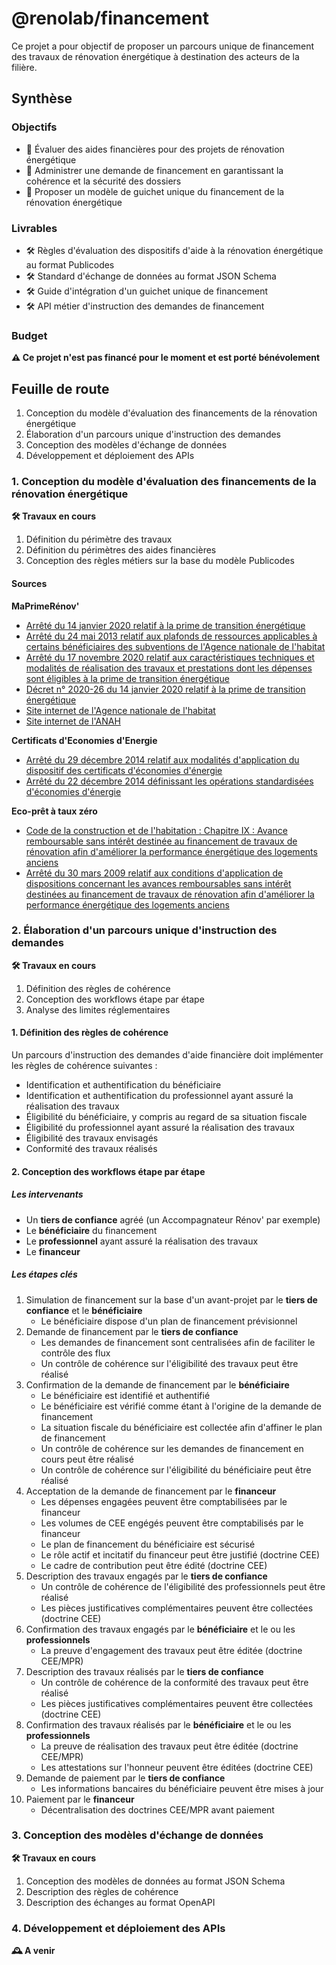# @renolab/financement

Ce projet a pour objectif de proposer un parcours unique de financement des travaux de rénovation énergétique à destination des acteurs de la filière.

## Synthèse

### Objectifs

- 🎯 Évaluer des aides financières pour des projets de rénovation énergétique
- 🎯 Administrer une demande de financement en garantissant la cohérence et la sécurité des dossiers
- 🎯 Proposer un modèle de guichet unique du financement de la rénovation énergétique

### Livrables

- 🛠️ Règles d'évaluation des dispositifs d'aide à la rénovation énergétique au format Publicodes
- 🛠️ Standard d'échange de données au format JSON Schema
- 🛠️ Guide d'intégration d'un guichet unique de financement
- 🛠️ API métier d'instruction des demandes de financement

### Budget

**⚠️ Ce projet n'est pas financé pour le moment et est porté bénévolement**

## Feuille de route

1. Conception du modèle d'évaluation des financements de la rénovation énergétique
2. Élaboration d'un parcours unique d'instruction des demandes
3. Conception des modèles d'échange de données
4. Développement et déploiement des APIs

### 1. Conception du modèle d'évaluation des financements de la rénovation énergétique

**🛠️ Travaux en cours**

1. Définition du périmètre des travaux
2. Définition du périmètres des aides financières
3. Conception des règles métiers sur la base du modèle Publicodes

#### Sources

**MaPrimeRénov'**

- [Arrêté du 14 janvier 2020 relatif à la prime de transition énergétique](https://www.legifrance.gouv.fr/loda/id/JORFTEXT000041400376)
- [Arrêté du 24 mai 2013 relatif aux plafonds de ressources applicables à certains bénéficiaires des subventions de l'Agence nationale de l'habitat](https://www.legifrance.gouv.fr/loda/id/JORFTEXT000027481142/)
- [Arrêté du 17 novembre 2020 relatif aux caractéristiques techniques et modalités de réalisation des travaux et prestations dont les dépenses sont éligibles à la prime de transition énergétique](https://www.legifrance.gouv.fr/jorf/id/JORFTEXT000042532442)
- [Décret n° 2020-26 du 14 janvier 2020 relatif à la prime de transition énergétique](https://www.legifrance.gouv.fr/loda/id/JORFTEXT000041400291)
- [Site internet de l'Agence nationale de l'habitat](https://www.anah.fr/proprietaires/proprietaires-occupants/les-conditions-de-ressources/)
- [Site internet de l'ANAH](https://www.anah.fr/proprietaires/proprietaires-occupants/etre-mieux-chauffe-avec-maprimerenov/)

**Certificats d'Economies d'Energie**

- [Arrêté du 29 décembre 2014 relatif aux modalités d'application du dispositif des certificats d'économies d'énergie](https://www.legifrance.gouv.fr/loda/id/JORFTEXT000030001603/)
- [Arrêté du 22 décembre 2014 définissant les opérations standardisées d'économies d'énergie](https://www.legifrance.gouv.fr/loda/id/JORFTEXT000029953752/)

**Eco-prêt à taux zéro**

- [Code de la construction et de l'habitation : Chapitre IX : Avance remboursable sans intérêt destinée au financement de travaux de rénovation afin d'améliorer la performance énergétique des logements anciens](https://www.legifrance.gouv.fr/codes/section_lc/LEGITEXT000006074096/LEGISCTA000020460912)
- [Arrêté du 30 mars 2009 relatif aux conditions d'application de dispositions concernant les avances remboursables sans intérêt destinées au financement de travaux de rénovation afin d'améliorer la performance énergétique des logements anciens](https://www.legifrance.gouv.fr/loda/id/JORFTEXT000020459597/)

### 2. Élaboration d'un parcours unique d'instruction des demandes

**🛠️ Travaux en cours**

1. Définition des règles de cohérence
2. Conception des workflows étape par étape
3. Analyse des limites réglementaires

#### 1. Définition des règles de cohérence

Un parcours d'instruction des demandes d'aide financière doit implémenter les règles de cohérence suivantes :

- Identification et authentification du bénéficiaire
- Identification et authentification du professionnel ayant assuré la réalisation des travaux
- Éligibilité du bénéficiaire, y compris au regard de sa situation fiscale
- Éligibilité du professionnel ayant assuré la réalisation des travaux
- Éligibilité des travaux envisagés
- Conformité des travaux réalisés

#### 2. Conception des workflows étape par étape

##### Les intervenants

- Un **tiers de confiance** agréé (un Accompagnateur Rénov' par exemple)
- Le **bénéficiaire** du financement
- Le **professionnel** ayant assuré la réalisation des travaux
- Le **financeur**

##### Les étapes clés

1. Simulation de financement sur la base d'un avant-projet par le **tiers de confiance** et le **bénéficiaire**
    - Le bénéficiaire dispose d'un plan de financement prévisionnel
2. Demande de financement par le **tiers de confiance**
    - Les demandes de financement sont centralisées afin de faciliter le contrôle des flux
    - Un contrôle de cohérence sur l'éligibilité des travaux peut être réalisé
3. Confirmation de la demande de financement par le **bénéficiaire**
    - Le bénéficiaire est identifié et authentifié
    - Le bénéficiaire est vérifié comme étant à l'origine de la demande de financement
    - La situation fiscale du bénéficiaire est collectée afin d'affiner le plan de financement
    - Un contrôle de cohérence sur les demandes de financement en cours peut être réalisé
    - Un contrôle de cohérence sur l'éligibilité du bénéficiaire peut être réalisé
4. Acceptation de la demande de financement par le **financeur**
    - Les dépenses engagées peuvent être comptabilisées par le financeur
    - Les volumes de CEE engégés peuvent être comptabilisés par le financeur
    - Le plan de financement du bénéficiaire est sécurisé
    - Le rôle actif et incitatif du financeur peut être justifié (doctrine CEE)
    - Le cadre de contribution peut être édité (doctrine CEE)
5. Description des travaux engagés par le **tiers de confiance**
    - Un contrôle de cohérence de l'éligibilité des professionnels peut être réalisé
    - Les pièces justificatives complémentaires peuvent être collectées (doctrine CEE)
6. Confirmation des travaux engagés par le **bénéficiaire** et le ou les **professionnels**
    - La preuve d'engagement des travaux peut être éditée (doctrine CEE/MPR)
7. Description des travaux réalisés par le **tiers de confiance**
    - Un contrôle de cohérence de la conformité des travaux peut être réalisé
    - Les pièces justificatives complémentaires peuvent être collectées (doctrine CEE)
8. Confirmation des travaux réalisés par le **bénéficiaire** et le ou les **professionnels**
    - La preuve de réalisation des travaux peut être éditée (doctrine CEE/MPR)
    - Les attestations sur l'honneur peuvent être éditées (doctrine CEE)
9. Demande de paiement par le **tiers de confiance**
    - Les informations bancaires du bénéficiaire peuvent être mises à jour
10. Paiement par le **financeur**
    - Décentralisation des doctrines CEE/MPR avant paiement

### 3. Conception des modèles d'échange de données

**🛠️ Travaux en cours**

1. Conception des modèles de données au format JSON Schema
2. Description des règles de cohérence
3. Description des échanges au format OpenAPI

### 4. Développement et déploiement des APIs

**🕰️ A venir**
